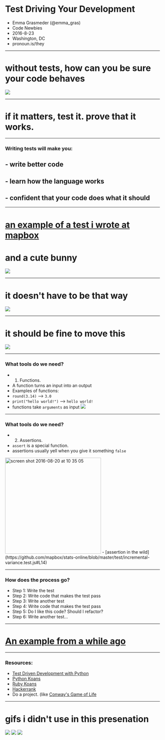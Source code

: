 # Test Driving Your Development
- Emma Grasmeder (@emma_gras)
- Code Newbies
- 2016-8-23
- Washington, DC
- pronoun.is/they

---
# without tests, how can you be sure your code behaves
![](http://i.imgur.com/zWDKoeD.gif)

---
# if it matters, test it. prove that it works.

---
### Writing tests will make you:
## - write better code 
## - learn how the language works
## - confident that your code does what it should

---
# [an example of a test i wrote at mapbox](https://github.com/mapbox/stats-online/blob/master/test/incremental-variance.test.js#L6-L16)
# and a cute bunny
![](http://img.pandawhale.com/post-14955-Smiling-Bunny-gif-t2bs.gif)

---
# it doesn't have to be that way
![](http://img.pandawhale.com/post-10513-Code-Refactoring-Cat-in-Bathtu-U295.gif)

---
# it should be fine to move this
![](http://www.gifbin.com/bin/012011/1295259386_pug-puppy-has-a-mishap-while-playing-with-ball.gif)

---
### What tools do we need?
- 1) Functions.
- A function turns an input into an output
- Examples of functions:
- `round(3.14)` --> `3.0`
- `print("hello world!")` --> `hello world!`
- functions take `arguments` as input
![](https://blooper0223.files.wordpress.com/2016/04/where-will-your-cat-be-when-the-catnip-kicks-in.gif)

---
### What tools do we need?
- 2) Assertions.
- `assert` is a special function.
- assertions usually yell when you give it something `false`
<img width="312" alt="screen shot 2016-08-20 at 10 35 05" src="https://cloud.githubusercontent.com/assets/8107614/17831828/f72adb06-66c1-11e6-8aac-cea63ad5db1b.png">
- [assertion in the wild](https://github.com/mapbox/stats-online/blob/master/test/incremental-variance.test.js#L14)

---
### How does the process go?
- Step 1: Write the test
- Step 2: Write code that makes the test pass
- Step 3: Write another test
- Step 4: Write code that makes the test pass
- Step 5: Do I like this code? Should I refactor?
- Step 6: Write another test...

---
# [An example from a while ago](https://github.com/emmagras/hoo/blob/master/tests/units/test_trig_circle.py)

---
### Resources:
- [Test Driven Development with Python](http://chimera.labs.oreilly.com/books/1234000000754)
- [Python Koans](https://github.com/gregmalcolm/python_koans)
- [Ruby Koans](https://github.com/edgecase/ruby_koans)
- [Hackerrank](https://www.hackerrank.com/)
- Do a project. (like [Conway's Game of Life](http://www.rubyinside.com/screencast-coding-conways-game-of-life-in-ruby-the-tdd-way-with-rspec-5564.html)

---
# gifs i didn't use in this presenation
![](http://i.imgur.com/eeQrJhv.gif)
![](http://viralgifs.com/wp-content/uploads/2014/03/cat_whatchusay.gif?fb43fe)
![](http://www.somepets.com/wp-content/uploads/2013/10/funny-gifs-dogs10.gif)
